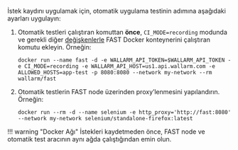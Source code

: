 İstek kaydını uygulamak için, otomatik uygulama testinin adımına aşağıdaki ayarları uygulayın:

1. Otomatik testleri çalıştıran komuttan __önce__, `CI_MODE=recording` modunda ve gerekli diğer [değişkenlerle](../ci-mode-recording.md#environment-variables-in-recording-mode) FAST Docker konteynerini çalıştıran komutu ekleyin. Örneğin:

    ```
    docker run --name fast -d -e WALLARM_API_TOKEN=$WALLARM_API_TOKEN -e CI_MODE=recording -e WALLARM_API_HOST=us1.api.wallarm.com -e ALLOWED_HOSTS=app-test -p 8080:8080 --network my-network --rm wallarm/fast
    ```
2. Otomatik testlerin FAST node üzerinden proxy’lenmesini yapılandırın. Örneğin:

    ```
    docker run --rm -d --name selenium -e http_proxy='http://fast:8080' --network my-network selenium/standalone-firefox:latest
    ```

!!! warning "Docker Ağı"
    İstekleri kaydetmeden önce, FAST node ve otomatik test aracının aynı ağda çalıştığından emin olun.